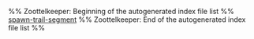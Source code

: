 %% Zoottelkeeper: Beginning of the autogenerated index file list  %%
 [spawn-trail-segment](spawn-trail-segment.md)
%% Zoottelkeeper: End of the autogenerated index file list  %%
